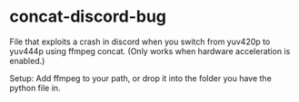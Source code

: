 # concat-discord-bug
File that exploits a crash in discord when you switch from yuv420p to yuv444p using ffmpeg concat. (Only works when hardware acceleration is enabled.)


Setup:
Add ffmpeg to your path, or drop it into the folder you have the python file in.
